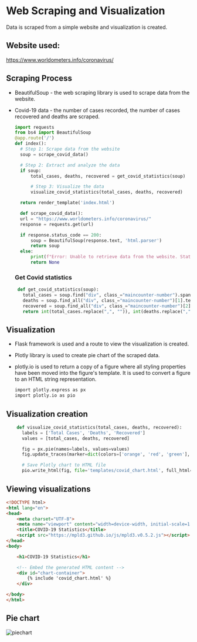 
# Web Scraping and Visualization

Data is scraped from a simple website and visualization is created.

## Website used: 
https://www.worldometers.info/coronavirus/

## Scraping Process

- BeautifulSoup - the web scraping library is used to scrape data from the website.
- Covid-19 data - the number of cases recorded, the number of cases recovered and deaths are scraped.
  
  
  ```python
  import requests
  from bs4 import BeautifulSoup
  @app.route('/')
  def index():
    # Step 1: Scrape data from the website
    soup = scrape_covid_data()

    # Step 2: Extract and analyze the data
    if soup:
        total_cases, deaths, recovered = get_covid_statistics(soup)

        # Step 3: Visualize the data
        visualize_covid_statistics(total_cases, deaths, recovered)

    return render_template('index.html')

    def scrape_covid_data():
    url = "https://www.worldometers.info/coronavirus/"
    response = requests.get(url)

    if response.status_code == 200:
        soup = BeautifulSoup(response.text, 'html.parser')
        return soup
    else:
        print(f"Error: Unable to retrieve data from the website. Status code: {response.status_code}")
        return None
  ```
  ### Get Covid statistics
  
  ```python
   def get_covid_statistics(soup):
     total_cases = soup.find("div", class_="maincounter-number").span.text.strip()
     deaths = soup.find_all("div", class_="maincounter-number")[1].text.strip()
     recovered = soup.find_all("div", class_="maincounter-number")[2].text.strip()
     return int(total_cases.replace(",", "")), int(deaths.replace(",", "")), int(recovered.replace(",", ""))
  ```

## Visualization 

 - Flask framework is used and a route to view the visualization is created.
 - Plotly library is used to create pie chart of the scraped data.
 - plotly.io is used to return a copy of a figure   where all styling properties have been moved into the figure's template. It is used to convert a figure to an HTML string representation.
   
   ```bash
   import plotly.express as px
   import plotly.io as pio
   ```
## Visualization creation

```python
    def visualize_covid_statistics(total_cases, deaths, recovered):
      labels = ['Total Cases', 'Deaths', 'Recovered']
      values = [total_cases, deaths, recovered]

      fig = px.pie(names=labels, values=values)
      fig.update_traces(marker=dict(colors=['orange', 'red', 'green'], line=dict(color='#000000', width=2)))

      # Save Plotly chart to HTML file
      pio.write_html(fig, file='templates/covid_chart.html', full_html=False)
```
## Viewing visualizations

```html
<!DOCTYPE html>
<html lang="en">
<head>
    <meta charset="UTF-8">
    <meta name="viewport" content="width=device-width, initial-scale=1.0">
    <title>COVID-19 Statistics</title>
    <script src="https://mpld3.github.io/js/mpld3.v0.5.2.js"></script>
</head>
<body>

    <h1>COVID-19 Statistics</h1>

    <!-- Embed the generated HTML content -->
    <div id="chart-container">
        {% include 'covid_chart.html' %}
    </div>

</body>
</html>
```

## Pie chart

![piechart](https://github.com/sowmyavarshini/WebScraping-Visualization/assets/22410066/8eb7f463-4fc5-426f-bbc5-d4d2741951ef)

